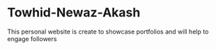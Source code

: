 # Towhid-Newaz-Akash
 This personal website is create to showcase portfolios and will help to engage followers
